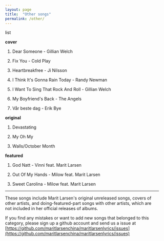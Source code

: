 ```yaml
---
layout: page
title:  "Other songs"
permalink: /other/
---
```

<div class="float">
	<!-- no pic -->
</div>

list

 **cover**
 01. Dear Someone - Gillian Welch

 02. Fix You - Cold Play

 03. Heartbreakfree - Ji Nilsson

 04. I Think It's Gonna Rain Today -  Randy Newman

 05. I Want To Sing That Rock And Roll - Gillian Welch

 06. My Boyfriend's Back - The Angels

 07. Vår beste dag - Erik Bye

**original**
 01. Devastating

 01. My Oh My

 03. Walls/October Month

**featured**
 01. God Natt - Vinni feat. Marit Larsen

 02. Out Of My Hands - Milow feat. Marit Larsen
 
 03. Sweet Carolina - Milow feat. Marit Larsen

 <div class="clean"><hr /></div>

 These songs include Marit Larsen's original unreleased songs, covers of other artists, and doing-featured-part songs with other artists, which are not included in her official releases of albums.

 If you find any mistakes or want to add new songs that belonged to this category, please sign up a github account and send us a issue at [https://github.com/maritlarsenchina/maritlarsenlyrics/issues](https://github.com/maritlarsenchina/maritlarsenlyrics/issues)
